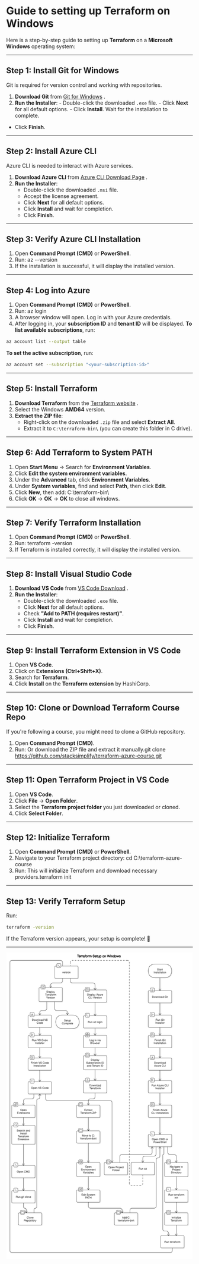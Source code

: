 # Guide to setting up Terraform on Windows

Here is a step-by-step guide to setting up **Terraform** on a **Microsoft Windows** operating system:

---

## **Step 1: Install Git for Windows**

Git is required for version control and working with repositories.

1. **Download Git** from [﻿Git for Windows](https://git-scm.com/downloads) .
2. **Run the Installer**: - Double-click the downloaded `.exe` file. - Click **Next** for all default options. - Click **Install**.
   `﻿`Wait for the installation to complete.

- Click **Finish**.

---

## **Step 2: Install Azure CLI**

Azure CLI is needed to interact with Azure services.

1. **Download Azure CLI** from [﻿Azure CLI Download Page](https://aka.ms/installazurecliwindows) .
2. **Run the Installer**:
   - Double-click the downloaded `.msi` file.
   - Accept the license agreement.
   - Click **Next** for all default options.
   - Click **Install** and wait for completion.
   - Click **Finish**.

---

## **Step 3: Verify Azure CLI Installation**

1. Open **Command Prompt (CMD)** or **PowerShell**.
2. Run: az --version
3. If the installation is successful, it will display the installed version.

---

## **Step 4: Log into Azure**

1. Open **Command Prompt (CMD)** or **PowerShell**.
2. Run: az login
3. A browser window will open. Log in with your Azure credentials.
4. After logging in, your **subscription ID** and **tenant ID** will be displayed.
   **To list available subscriptions**, run:

```sh
az account list --output table
```

**To set the active subscription**, run:

```sh
az account set --subscription "<your-subscription-id>"
```

---

## **Step 5: Install Terraform**

1. **Download Terraform** from the [﻿Terraform website](https://developer.hashicorp.com/terraform/downloads) .
2. Select the Windows **AMD64** version.
3. **Extract the ZIP file**:
   - Right-click on the downloaded `.zip` file and select **Extract All**.
   - Extract it to `C:\terraform-bin\` (you can create this folder in C drive).

---

## **Step 6: Add Terraform to System PATH**

1. Open **Start Menu** → Search for **Environment Variables**.
2. Click **Edit the system environment variables**.
3. Under the **Advanced** tab, click **Environment Variables**.
4. Under **System variables**, find and select **Path**, then click **Edit**.
5. Click **New**, then add: C:\terraform-bin\
6. Click **OK** → **OK** → **OK** to close all windows.

---

## **Step 7: Verify Terraform Installation**

1. Open **Command Prompt (CMD)** or **PowerShell**.
2. Run: terraform -version
3. If Terraform is installed correctly, it will display the installed version.

---

## **Step 8: Install Visual Studio Code**

1. **Download VS Code** from [﻿VS Code Download](https://code.visualstudio.com/Download) .
2. **Run the Installer**:
   - Double-click the downloaded `.exe` file.
   - Click **Next** for all default options.
   - Check **"Add to PATH (requires restart)"**.
   - Click **Install** and wait for completion.
   - Click **Finish**.

---

## **Step 9: Install Terraform Extension in VS Code**

1. Open **VS Code**.
2. Click on **Extensions (Ctrl+Shift+X)**.
3. Search for **Terraform**.
4. Click **Install** on the **Terraform extension** by HashiCorp.

---

## **Step 10: Clone or Download Terraform Course Repo**

If you're following a course, you might need to clone a GitHub repository.

1. Open **Command Prompt (CMD)**.
2. Run: Or download the ZIP file and extract it manually.git clone https://github.com/stacksimplify/terraform-azure-course.git

---

## **Step 11: Open Terraform Project in VS Code**

1. Open **VS Code**.
2. Click **File** → **Open Folder**.
3. Select the **Terraform project folder** you just downloaded or cloned.
4. Click **Select Folder**.

---

## **Step 12: Initialize Terraform**

1. Open **Command Prompt (CMD)** or **PowerShell**.
2. Navigate to your Terraform project directory: cd C:\terraform-azure-course
3. Run: This will initialize Terraform and download necessary providers.terraform init

---

## **Step 13: Verify Terraform Setup**

Run:

```sh
terraform -version
```

If the Terraform version appears, your setup is complete! 🎉

---

![Flow chart](diagram-export-17-02-2025-00_11_21.png)
